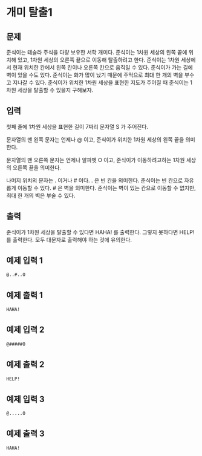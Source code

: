 # 개미 탈출1 
## 문제 
준식이는 테슬라 주식을 다량 보유한 서학 개미다. 준식이는 1차원 세상의 왼쪽 끝에 위치해 있고, 1차원 세상의 오른쪽 끝으로 이동해 탈출하려고 한다. 준식이는 1차원 세상에서 현재 위치한 칸에서 왼쪽 칸이나 오른쪽 칸으로 움직일 수 있다. 준식이가 가는 길에 벽이 있을 수도 있다. 준식이는 화가 많이 났기 때문에 주먹으로 최대 한 개의 벽을 부수고 지나갈 수 있다.
준식이가 위치한 1차원 세상을 표현한 지도가 주어질 때 준식이는 1차원 세상을 탈출할 수 있을지 구해보자.

## 입력
첫째 줄에 1차원 세상을 표현한 길이 7짜리 문자열 S 가 주어진다.

문자열의 맨 왼쪽 문자는 언제나 @ 이고, 준식이가 위치한 1차원 세상의 왼쪽 끝을 의미한다.

문자열의 맨 오른쪽 문자는 언제나 알파벳 O 이고, 준식이가 이동하려고하는 1차원 세상의 오른쪽 끝을 의미한다.

나머지 위치의 문자는 . 이거나 # 이다. . 은 빈 칸을 의미한다. 준식이는 빈 칸으로 자유롭게 이동할 수 있다. # 은 벽을 의미한다. 준식이는 벽이 있는 칸으로 이동할 수 없지만, 최대 한 개의 벽은 부술 수 있다.
    
## 출력 
준식이가 1차원 세상을 탈출할 수 있다면 HAHA! 를 출력한다. 그렇지 못하다면 HELP! 를 출력한다. 모두 대문자로 출력해야 하는 것에 유의한다.
 

## 예제 입력 1
```markdown
@..#..O   
```
## 예제 출력 1
```markdown
HAHA!   
```

## 예제 입력 2
```markdown
@#####O    
```

## 예제 출력 2
```markdown
HELP!   
```

## 예제 입력 3
```markdown
@.....O   
```

## 예제 출력 3
```markdown
HAHA!    
```
